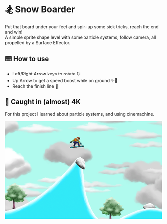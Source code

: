 # :snowboarder: Snow Boarder

Put that board under your feet and spin-up some sick tricks, reach the end and win! <br />
A simple sprite shape level with some particle systems, follow camera, all propelled by a Surface Effector.

## :keyboard: How to use

- Left/Right Arrow keys to rotate :arrows_clockwise:
- Up Arrow to get a speed boost while on ground :sparkles::athletic_shoe:
- Reach the finish line :checkered_flag:

## :camera_flash: Caught in (almost) 4K
For this project I learned about particle systems, and using cinemachine.

![](https://github.com/BPSCrash/SnowBoarder/blob/main/snowboarder.png)
